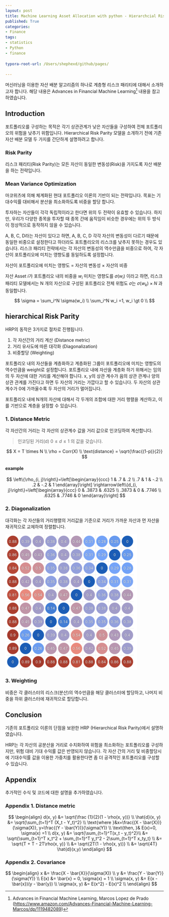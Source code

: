 ```yaml
---
layout: post
title: Machine Learning Asset Allocation with python - Hierarchcial Risk Parity
published: True
categories:
- Finance
tags:
- statistics
- Python
- finance

typora-root-url: /Users/shephexd/github/pages/

---
```


머신러닝을 이용한 자산 배분 알고리즘의 하나로 계층형 리스크 패리티에 대해서 소개하고자 합니다. 해당 내용은 Advances in Financial Machine Learning[^1] 내용을 참고하였습니다.



<!--more-->



## Introduction

포트폴리오를 구성하는 목적은 각기 상관관계가 낮은 자산들을 구성하여 전체 포트폴리오의 위험을 낮추기 위함입니다. Hierarchical Risk Parity 모델을 소개하기 전에 기존 자산 배분 모델 두 가지를 간단하게 설명하려고 합니다.



### Risk Parity

리스크 패리티(Risk Parity)는 모든 자산이 동일한 변동성(Risk)을 가지도록 자산 배분을 하는 전략입니다. 



### Mean Variance Optimization

마코위츠에 의해 체계화된 현대 포트폴리오 이론의 기반이 되는 전략입니다. 목표는 기대수익률 대비해서 분산을 최소화하도록 비중을 할당 합니다.

투자하는 자산들이 각각 독립적이라고 한다면 위의 두 전략이 유효할 수 있습니다. 하지만, 우리가 다양한 종목을 투자할 때 종목 간에 움직임이 비슷한 경우에는 위의 두 방식이 정상적으로 동작하지 않을 수 있습니다.

A, B, C, D라는 자산이 있다고 하면, A, B, C, D 각각 자산의 변동성이 다르기 때문에 동일한 비중으로 설정한다고 하더라도 포트폴리오의 리스크를 낮추지 못하는 경우도 있습니다. 리스크 패리티 전략에서는 각 자산의 변동성의 역수만큼을 비중으로 하여, 각 자산이 포트폴리오에 미치는 영향도를 동일하도록 설정합니다.



자산이 포트폴리오에 미치는 영향도 = 자산의 변동성 $\times$ 자산의 비중



자산 Asset $i$가 포트폴리오 내의 비중을 $w_i$ 미치는 영향도를 $\sigma(w_i)$ 이라고 하면, 리스크 패리티 모델에서는 N 개의 자산으로 구성된 포트폴리오 전체 위험도 $\sigma$는 $\sigma(w_k) \times N$ 과 동일합니다.

$$
\sigma = \sum_i^N \sigma(w_i) \\
\sum_i^N w_i =1, w_i \gt 0  \\
$$



## hierarchical Risk Parity

HRP의 동작은 3가지로 절차로 진행됩니다.

1. 각 자산간의 거리 계산 (Distance metric)
2. 거리 유사도에 따른 대각화 (Diagonalization)
3. 비중할당 (Weighting)



포트폴리오 내의 자산들을 계층화하고 계층화된 그룹이 포트폴리오에 미치는 영향도의 역수만큼을 weight로 설정합니다. 
포트폴리오 내에 자산을 계층화 하기 위해서는 임의의 두 자산에 대한 거리를 계산해야 합니다. x, y의 상관 계수가 음의 상관 관계나 양의 상관 관계를 가진다고 하면 두 자산의 거리는 가깝다고 할 수 있습니다. 두 자산의 상관계수가 0에 가까울수록 두 자산의 거리가 멀어집니다. 

포트폴리오 내에 N개의 자산에 대해서 각 두개의 조합에 대한 거리 행렬을 계산하고, 이를 기반으로 계층을 설정할 수 있습니다.



### 1. Distance Metric

각 자산간의 거리는 각 자산의 상관계수 값을 거리 값으로 인코딩하여 계산합니다.

> 인코딩된 거리(d) $0 \le d \le 1$ 의 값을 갖습니다.

$$
X = T \times N \\ \rho = Corr(X) \\ \text{distance} = \sqrt{\frac{(1-p)}{2}}
$$





#### example

$$
\left\{\rho_{i, j}\right\}=\left[\begin{array}{ccc}
1 & .7 & .2 \\
.7 & 1 & -.2 \\
.2 & -.2 & 1
\end{array}\right] \rightarrow\left\{d_{i, j}\right\}=\left[\begin{array}{ccc}
0 & .3873 & .6325 \\
.3873 & 0 & .7746 \\
.6325 & .7746 & 0
\end{array}\right]
$$



### 2. Diagonalization

대각화는 각 자산들의 거리행렬의 거리값을 기준으로 거리가 가까운 자산과 먼 자산을 재귀적으로 교체하여 정렬합니다. 



![quansi-dialg](/assets/post_images/hrp/quansi-diag.png)



### 3. Weighting

비중은 각 클러스터의 리스크(분산)의 역수만큼을 해당 클러스터에 할당하고, 나머지 비중을 하위 클러스터에 재귀적으로 할당합니다.



## Conclusion

기존의 포트폴리오 이론의 단점을 보완한 HRP (Hierarchical Risk Parity)에서 설명하였습니다. 

HRP는 각 자산의 공분산을 거리로 수치화하여 위험을 최소화하는 포트폴리오를 구성하지만, 위험 대비 기대 수익률 값은 반영되지 않습니다. 각 자산 간의 거리 및 비중할당시에 기대수익률 값을 이용한 가중치를 활용한다면 좀 더 공격적인 포트폴리오를 구성할 수 있습니다.



## Appendix

추가적인 수식 및 코드에 대한 설명을 추가하였습니다.



### Appendix 1. Distance metric

$$
\begin{align}
d(x, y) &= \sqrt{\frac {1}{2}(1 - \rho(x, y))} \\
\hat{d}(x, y) &= \sqrt{\sum_{t=1}^T (X_t - Y_t)^2} \\
\text{where }&x=\frac{(X - \bar{X})}{\sigma(X)}, y=\frac{(Y - \bar{Y})}{\sigma(Y)} \\
\text{then, }& E(x)=0, \sigma(x) =1 \\
d(x, y) &= \sqrt{\sum_{t=1}^T(x_t - y_t)^2}\\
&= \sqrt{\sum_{t=1}^T x_t^2 + \sum_{t=1}^T y_t^2 - 2\sum_{t=1}^T x_ty_t}   \\
&= \sqrt{T + T - 2T\rho(x, y)} \\
&= \sqrt{2T(1 - \rho(x, y))} \\
&= \sqrt{4T} \hat{d}(x,y)
\end{align}
$$



### Appendix 2. Covariance

$$
\begin{align}
x &= \frac{X - \bar{X}}{\sigma(X)} \\
y &= \frac{Y - \bar{Y}}{\sigma(Y)} \\
E(x) &= \bar{x} = 0, \sigma(x) = 1 \\
\sigma(x, y) &= E(x - \bar{x})(y - \bar{y}) \\
\sigma(x, y) &= E(x^2) - E(x)^2 \\
\end{align}
$$



[^1]: Advances in Financial Machine Learning, Marcos Lopez de Prado (https://www.amazon.com/Advances-Financial-Machine-Learning-Marcos/dp/1119482089)

